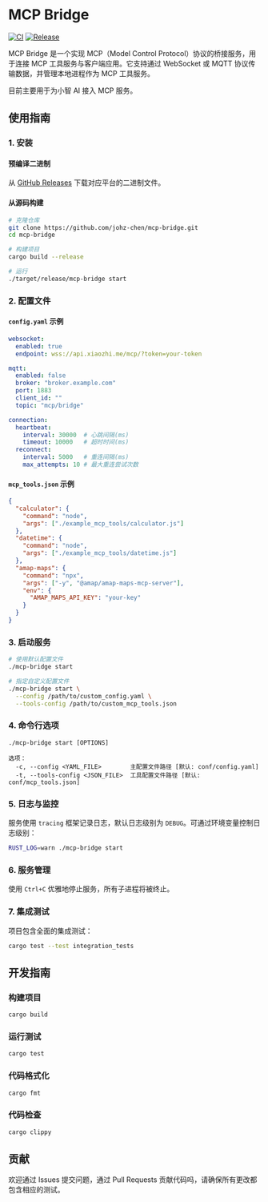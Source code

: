 # MCP Bridge

[![CI](https://github.com/johz-chen/mcp-bridge/actions/workflows/ci.yaml/badge.svg)](https://github.com/johz-chen/mcp-bridge/actions/workflows/ci.yaml)
[![Release](https://github.com/johz-chen/mcp-bridge/actions/workflows/release.yaml/badge.svg)](https://github.com/johz-chen/mcp-bridge/actions/workflows/release.yaml)

MCP Bridge 是一个实现 MCP（Model Control Protocol）协议的桥接服务，用于连接 MCP 工具服务与客户端应用。它支持通过 WebSocket 或 MQTT 协议传输数据，并管理本地进程作为 MCP 工具服务。

目前主要用于为小智 AI 接入 MCP 服务。


## 使用指南

### 1. 安装

#### 预编译二进制
从 [GitHub Releases](https://github.com/johz-chen/mcp-bridge/releases) 下载对应平台的二进制文件。

#### 从源码构建
```bash
# 克隆仓库
git clone https://github.com/johz-chen/mcp-bridge.git
cd mcp-bridge

# 构建项目
cargo build --release

# 运行
./target/release/mcp-bridge start
```

### 2. 配置文件

#### `config.yaml` 示例
```yaml
websocket:
  enabled: true
  endpoint: wss://api.xiaozhi.me/mcp/?token=your-token

mqtt:
  enabled: false
  broker: "broker.example.com"
  port: 1883
  client_id: ""
  topic: "mcp/bridge"

connection:
  heartbeat:
    interval: 30000  # 心跳间隔(ms)
    timeout: 10000   # 超时时间(ms)
  reconnect:
    interval: 5000   # 重连间隔(ms)
    max_attempts: 10 # 最大重连尝试次数
```

#### `mcp_tools.json` 示例
```json
{
  "calculator": {
    "command": "node",
    "args": ["./example_mcp_tools/calculator.js"]
  },
  "datetime": {
    "command": "node",
    "args": ["./example_mcp_tools/datetime.js"]
  },
  "amap-maps": {
    "command": "npx",
    "args": ["-y", "@amap/amap-maps-mcp-server"],
    "env": {
      "AMAP_MAPS_API_KEY": "your-key"
    }
  }
}
```

### 3. 启动服务

```bash
# 使用默认配置文件
./mcp-bridge start

# 指定自定义配置文件
./mcp-bridge start \
  --config /path/to/custom_config.yaml \
  --tools-config /path/to/custom_mcp_tools.json
```

### 4. 命令行选项

```
./mcp-bridge start [OPTIONS]

选项：
  -c, --config <YAML_FILE>        主配置文件路径 [默认: conf/config.yaml]
  -t, --tools-config <JSON_FILE>  工具配置文件路径 [默认: conf/mcp_tools.json]
```

### 5. 日志与监控

服务使用 `tracing` 框架记录日志，默认日志级别为 `DEBUG`。可通过环境变量控制日志级别：

```bash
RUST_LOG=warn ./mcp-bridge start
```

### 6. 服务管理

使用 `Ctrl+C` 优雅地停止服务，所有子进程将被终止。

### 7. 集成测试

项目包含全面的集成测试：

```bash
cargo test --test integration_tests
```

## 开发指南

### 构建项目

```bash
cargo build
```

### 运行测试

```bash
cargo test
```

### 代码格式化

```bash
cargo fmt
```

### 代码检查

```bash
cargo clippy
```

## 贡献

欢迎通过 Issues 提交问题，通过 Pull Requests 贡献代码吗，请确保所有更改都包含相应的测试。
